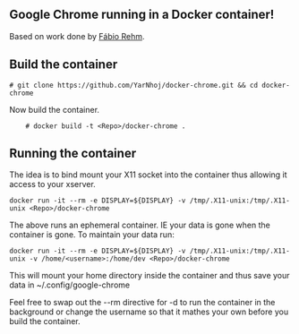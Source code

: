 ## Google Chrome running in a Docker container!

Based on work done by [Fábio Rehm](http://fabiorehm.com/blog/2014/09/11/running-gui-apps-with-docker/).

## Build the container

    # git clone https://github.com/YarNhoj/docker-chrome.git && cd docker-chrome

Now build the container.

		# docker build -t <Repo>/docker-chrome .

## Running the container

The idea is to bind mount your X11 socket into the container thus allowing it access to your xserver.

    docker run -it --rm -e DISPLAY=${DISPLAY} -v /tmp/.X11-unix:/tmp/.X11-unix <Repo>/docker-chrome

The above runs an ephemeral container. IE your data is gone when the container is gone.
To maintain your data run:

    docker run -it --rm -e DISPLAY=${DISPLAY} -v /tmp/.X11-unix:/tmp/.X11-unix -v /home/<username>:/home/dev <Repo>/docker-chrome

This will mount your home directory inside the container and thus save your data in ~/.config/google-chrome

Feel free to swap out the --rm directive for -d to run the container in the background or change the username so that it mathes your own before you build the container.
